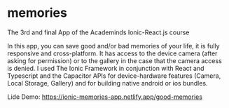 # memories
The 3rd and final App of the Academinds Ionic-React.js course

In this app, you can save good and/or bad memories of your life, 
it is fully responsive and cross-platform. It has access to the 
device camera (after asking for permission) or to the gallery in
the case that the camera access is denied. I used The Ionic 
Framework in conjunction with React and Typescript and the Capacitor
APIs for device-hardware features (Camera, Local Storage, Gallery) 
and for building native android or ios bundles.

Lide Demo: https://ionic-memories-app.netlify.app/good-memories
